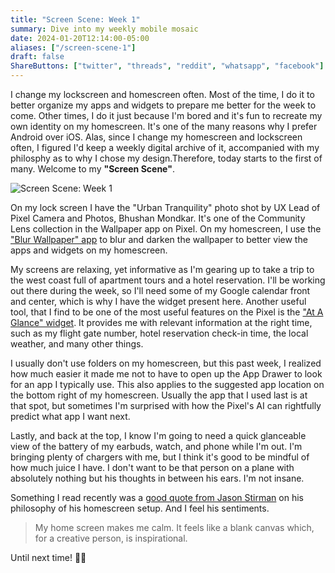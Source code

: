 ```yaml
---
title: "Screen Scene: Week 1"
summary: Dive into my weekly mobile mosaic
date: 2024-01-20T12:14:00-05:00
aliases: ["/screen-scene-1"]
draft: false
ShareButtons: ["twitter", "threads", "reddit", "whatsapp", "facebook"]
---
```


I change my lockscreen and homescreen often. Most of the time, I do it to better organize my apps and widgets to prepare me better for the week to come. Other times, I do it just because I'm bored and it's fun to recreate my own identity on my homescreen. It's one of the many reasons why I prefer Android over iOS. Alas, since I change my homescreen and lockscreen often, I figured I'd keep a weekly digital archive of it, accompanied with my philosphy as to why I chose my design.Therefore, today starts to the first of many. Welcome to my **"Screen Scene"**.

![Screen Scene: Week 1](/screensceneweek1.jpg "Lockscreen")

On my lock screen I have the "Urban Tranquility" photo shot by UX Lead of Pixel Camera and Photos, Bhushan Mondkar. It's one of the Community Lens collection in the Wallpaper app on Pixel.
On my homescreen, I use the ["Blur Wallpaper" app](https://play.google.com/store/apps/details?id=dk.appdictive.blurwallpaper) to blur and darken the wallpaper to better view the apps and widgets on my homescreen. 

My screens are relaxing, yet informative as I'm gearing up to take a trip to the west coast full of apartment tours and a hotel reservation. I'll be working out there during the week, so I'll need some of my Google calendar front and center, which is why I have the widget present here. Another useful tool, that I find to be one of the most useful features on the Pixel is the ["At A Glance" widget](https://support.google.com/assistant/answer/10070514?hl=en). It provides me with relevant information at the right time, such as my flight gate number, hotel reservation check-in time, the local weather, and many other things. 

I usually don't use folders on my homescreen, but this past week, I realized how much easier it made me not to have to open up the App Drawer to look for an app I typically use. This also applies to the suggested app location on the bottom right of my homescreen. Usually the app that I used last is at that spot, but sometimes I'm surprised with how the Pixel's AI can rightfully predict what app I want next. 

Lastly, and back at the top, I know I'm going to need a quick glanceable view of the battery of my earbuds, watch, and phone while I'm out. I'm bringing plenty of chargers with me, but I think it's good to be mindful of how much juice I have. I don't want to be that person on a plane with absolutely nothing but his thoughts in between his ears. I'm not insane. 

Something I read recently was a [good quote from Jason Stirman](https://betterhumans.pub/beautility-my-ultimate-iphone-setup-1b3dd0c588a0#:~:text=My%20home%20screen%20makes%20me%20calm.%20It%20feels%20like%20a%20blank%20canvas%20which%2C%20for%20a%20creative%20person%2C%20is%20inspirational) on his philosophy of his homescreen setup. And I feel his sentiments.  
> My home screen makes me calm. It feels like a blank canvas which, for a creative person, is inspirational.

Until next time! 👋🏾




